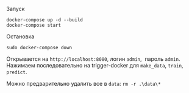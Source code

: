 Запуск
```
docker-compose up -d --build
docker-compose start 
```

Остановка
```
sudo docker-compose down 
```

Открывается на `http://localhost:8080`, логин `admin`,  пароль `admin`. Нажимаем последовательно на trigger-docker для `make_data`, `train`, `predict`.

Можно предварительно удалить все в `data`: `rm -r .\data\*`
